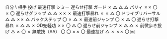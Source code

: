 自分 \ 相手
投げ
最速打撃
シミー
遅らせ打撃
ガード
✗
△
△
△
パリィ
✗✗
〇
✗
〇
遅らせグラップ
△
△
✗✗
✗
最速打撃暴れ
✗
✗
△
〇
ドライブリバーサル
△
△
✗✗
△
バックステップ
〇
✗
△
✗
最速前ジャンプ
〇
✗
△
〇
遅らせ打撃暴れ
✗
△
△
✗
OD蛇軽功
✗✗
〇
△
〇
遅らせ前ジャンプ
✗
△
△
✗
前微歩き投げ
△
✗
〇
✗
無敵技（SA）
〇
〇
✗✗
〇
最速投げ
△
✗
✗✗
〇
￼